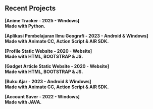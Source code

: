## Recent Projects

<b> [Anime Tracker - 2025 - Windows] <br> Made with Python.
</b>

<b> [Aplikasi Pembelajaran Ilmu Geografi - 2023 - Android & Windows] <br>  Made with Animate CC, Action Script & AIR SDK. </b>
<br> 

<b> [Profile Static Website  - 2020 - Website] <br> Made with HTML, BOOTSTRAP & JS. </b> 
<br> 

<b> [Gadget Article Static Website - 2020 - Website] <br> Made with HTML, BOOTSTRAP & JS. </b>
<br> 

<b> [Buku Ajar - 2023 - Android & Windows] <br>  Made with Animate CC, Action Script & AIR SDK. </b>
<br> 

<b> [Account Saver - 2022 - Windows] <br>  Made with JAVA. </b>
